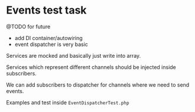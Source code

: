 # Events test task

@TODO for future
- add DI container/autowiring
- event dispatcher is very basic

Services are mocked and basically just write into array.

Services which represent different channels should be injected inside subscribers.

We can add subscribers to dispatcher for channels where we need to send events.

Examples and test inside `EventDispatcherTest.php`